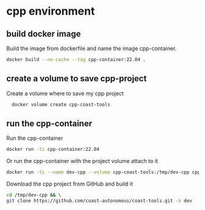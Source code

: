 # cpp environment

## build docker image
Build the image from dockerfile and name the image cpp-container.
```bash
docker build --no-cache --tag cpp-container:22.04 .
```
## create a volume to save cpp-project
Create a volume where to save my cpp project
```bash
  docker volume create cpp-coast-tools
```
## run the cpp-container
Run the cpp-container
```bash
docker run -ti cpp-container:22.04
```
Or run the cpp-container with the project volume attach to it
```bash
docker run -ti --name dev-cpp --volume cpp-coast-tools:/tmp/dev-cpp cpp-container:22.04
```
Download the cpp project from GitHub and build it
```bash
cd /tmp/dev-cpp && \
git clone https://github.com/coast-autonomous/coast-tools.git -b dev
```